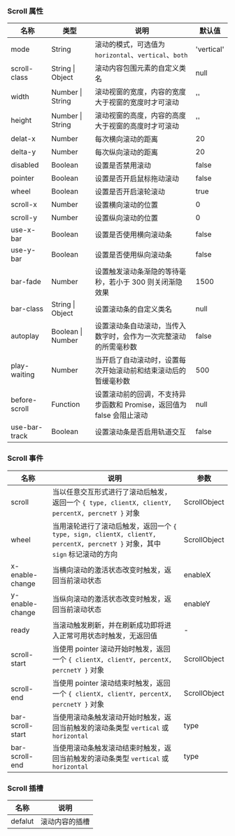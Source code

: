 ### Scroll 属性

| 名称          | 类型              | 说明                                                                  | 默认值     |
| ------------- | ----------------- | --------------------------------------------------------------------- | ---------- |
| mode          | String            | 滚动的模式，可选值为 `horizontal`、`vertical`、`both`                 | 'vertical' |
| scroll-class  | String \| Object  | 滚动内容包围元素的自定义类名                                          | null       |
| width         | Number \| String  | 滚动视窗的宽度，内容的宽度大于视窗的宽度时才可滚动                    | ''         |
| height        | Number \| String  | 滚动视窗的高度，内容的高度大于视窗的高度时才可滚动                    | ''         |
| delat-x       | Number            | 每次横向滚动的距离                                                    | 20         |
| delta-y       | Number            | 每次纵向滚动的距离                                                    | 20         |
| disabled      | Boolean           | 设置是否禁用滚动                                                      | false      |
| pointer       | Boolean           | 设置是否开启鼠标拖动滚动                                              | false      |
| wheel         | Boolean           | 设置是否开启滚轮滚动                                                  | true       |
| scroll-x      | Number            | 设置横向滚动的位置                                                    | 0          |
| scroll-y      | Number            | 设置纵向滚动的位置                                                    | 0          |
| use-x-bar     | Boolean           | 设置是否使用横向滚动条                                                | false      |
| use-y-bar     | Boolean           | 设置是否使用纵向滚动条                                                | false      |
| bar-fade      | Number            | 设置触发滚动条渐隐的等待毫秒，若小于 300 则关闭渐隐效果               | 1500       |
| bar-class     | String \| Object  | 设置滚动条的自定义类名                                                | null       |
| autoplay      | Boolean \| Number | 设置滚动条自动滚动，当传入数字时，会作为一次完整滚动的所需毫秒数      | false      |
| play-waiting  | Number            | 当开启了自动滚动时，设置每次开始滚动前和结束滚动后的暂缓毫秒数        | 500        |
| before-scroll | Function          | 设置滚动前的回调，不支持异步函数和 Promise，返回值为 false 会阻止滚动 | null       |
| use-bar-track | Boolean           | 设置滚动条是否启用轨道交互                                            | false      |

### Scroll 事件

| 名称                | 说明                                                                                                                       | 参数         |
| ------------------- | -------------------------------------------------------------------------------------------------------------------------- | ------------ |
| scroll           | 当以任意交互形式进行了滚动后触发，返回一个 `{ type, clientX, clientY, percentX, percnetY }` 对象                           | ScrollObject |
| wheel            | 当用滚轮进行了滚动后触发，返回一个 `{ type, sign, clientX, clientY, percentX, percnetY }` 对象，其中 `sign` 标记滚动的方向 | ScrollObject |
| x-enable-change  | 当横向滚动的激活状态改变时触发，返回当前滚动状态                                                                           | enableX      |
| y-enable-change  | 当纵向滚动的激活状态改变时触发，返回当前滚动状态                                                                           | enableY      |
| ready            | 当滚动触发刷新，并在刷新成功即将进入正常可用状态时触发，无返回值                                                           | -            |
| scroll-start     | 当使用 pointer 滚动开始时触发，返回一个 `{ clientX, clientY, percentX, percnetY }` 对象                                    | ScrollObject |
| scroll-end       | 当使用 pointer 滚动结束时触发，返回一个 `{ clientX, clientY, percentX, percnetY }` 对象                                    | ScrollObject |
| bar-scroll-start | 当使用滚动条触发滚动开始时触发，返回当前触发的滚动条类型 `vertical` 或 `horizontal`                                        | type         |
| bar-scroll-end   | 当使用滚动条触发滚动结束时触发，返回当前触发的滚动条类型 `vertical` 或 `horizontal`                                        | type         |

### Scroll 插槽

| 名称    | 说明           |
| ------- | -------------- |
| defalut | 滚动内容的插槽 |
